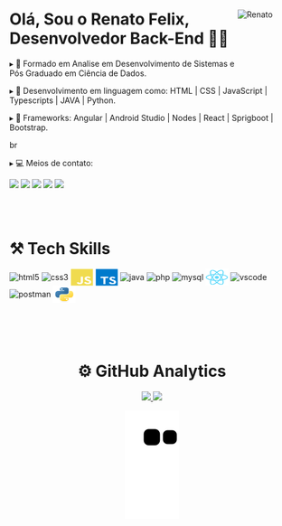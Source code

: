 <div>
  <img align="right" alt="Renato" height="100em" width="100em"  <img align="right" 
  src="https://media0.giphy.com/media/E6jscXfv3AkWQ/giphy.gif"
  width="40%"/>

  <h1 align="left">Olá, Sou o Renato Felix, Desenvolvedor Back-End 👨‍💻</h1>
  <div align="left">
    <p> ▸ 📌 Formado em Analise em Desenvolvimento de Sistemas e Pós Graduado em Ciência de Dados. </p>
    <p> ▸ 💬 Desenvolvimento em linguagem como: HTML | CSS | JavaScript | Typescripts | JAVA | Python. </p>
    <p> ▸ 💬 Frameworks: Angular | Android Studio | Nodes | React | Sprigboot | Bootstrap.</p> br
    <p> ▸ 💻 Meios de contato: </p>
     <div align="left">
       <a href="https://www.linkedin.com/in/joserenatofelix/" target="_blank"><img src="https://img.shields.io/badge/LinkedIn-0077B5?style=for-the-badge&logo=linkedin&logoColor=white" target="_blank"></a>       
       <a href="mailto:joserenatofelix@gmail.com"><img src="https://img.shields.io/badge/Gmail-D14836?style=for-the-badge&logo=gmail&logoColor=white"target="_blank"></a>  
       <a href="https://api.whatsapp.com/send?phone=12991730737"><img src="https://img.shields.io/badge/WhatsApp-25D366?style=for-the-badge&logo=whatsapp&logoColor=white"target="_blank"></a>
       <a href="https://t.me/joserenatofelix"><img src="https://img.shields.io/badge/Telegram-2CA5E0?style=for-the-badge&logo=telegram&logoColor=white"target="_blank"></a>
       <a href="https://github.com/joserenatofelix/Curriculo/raw/main/assets/Jose%20Renato%20Felix%20da%20Silva.pdf"><img src="https://img.shields.io/badge/Curriculo-005571?style=for-the-badge&logo=Salesforce&logoColor=white"target="_blank"></a>
    </div>
  </div>
</div>

<br><br>

<div align="left">
  <h1> <b> ⚒ Tech Skills </b> </h1>
  <img align="center" alt="html5" height="40" width="50" src="https://cdn.jsdelivr.net/gh/devicons/devicon/icons/html5/html5-original.svg">
  <img align="center" alt="css3" height="40" width="50" src="https://cdn.jsdelivr.net/gh/devicons/devicon/icons/css3/css3-original.svg">
  <img align="center" alt="js" height="30" width="40" src="https://raw.githubusercontent.com/devicons/devicon/master/icons/javascript/javascript-plain.svg">
  <img align="center" alt="ts" height="30" width="40" src="https://raw.githubusercontent.com/devicons/devicon/master/icons/typescript/typescript-plain.svg">  
  <img align="center" alt="java" height="40" width="50" src="https://cdn.jsdelivr.net/gh/devicons/devicon/icons/java/java-original.svg">
  <img align="center" alt="php" height="40" width="50" src="https://cdn.jsdelivr.net/gh/devicons/devicon/icons/php/php-plain.svg">
  <img align="center" alt="mysql" height="40" width="50" src="https://cdn.jsdelivr.net/gh/devicons/devicon/icons/mysql/mysql-original-wordmark.svg">
  <img align="center" alt="React" height="30" width="40" src="https://raw.githubusercontent.com/devicons/devicon/master/icons/react/react-original.svg">
  <img align="center" alt="vscode" height="40" width="50" src="https://cdn.jsdelivr.net/gh/devicons/devicon/icons/vscode/vscode-original.svg" />
  <img align="center" alt="postman" height="40" width="50" src="https://cdn.jsdelivr.net/gh/devicons/devicon/icons/postman/postman-original.svg" />
  <img align="center" alt="Python" height="30" width="40" src="https://raw.githubusercontent.com/devicons/devicon/master/icons/python/python-original.svg">
 </div>

<br><br><br>

<div align="center">
  <h1> <b> ⚙️ GitHub Analytics </b> </h1>
  <a href="https://github.com/joserenatofelix">
  <img height="180em" src="https://github-readme-stats.vercel.app/api?username=joserenatofelix&show_icons=true&theme=radical&include_all_commits=true&count_private=true"/>
  <img height="180em" src="https://github-readme-stats.vercel.app/api/top-langs/?username=joserenatofelix&layout=compact&langs_count=7&theme=radical"/></a>
  
  ![Snake animation](https://github.com/joserenatofelix/joserenatofelix/blob/output/github-contribution-grid-snake.svg)
  
  </div>
